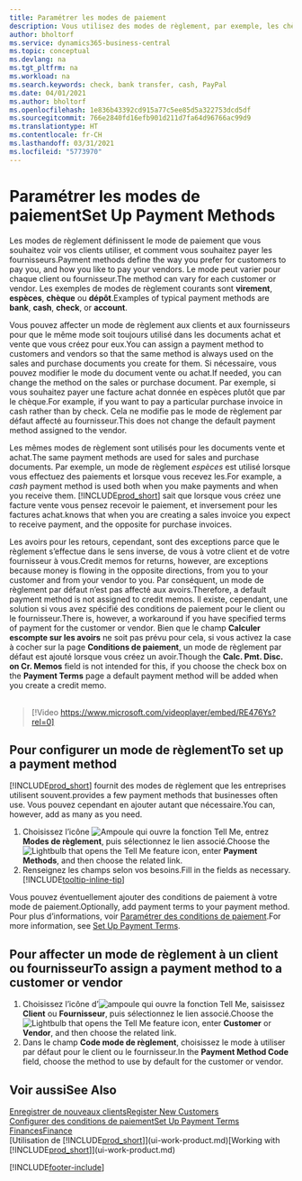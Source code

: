 ```yaml
---
title: Paramétrer les modes de paiement
description: Vous utilisez des modes de règlement, par exemple, les chèques, le transfert bancaire, les espèces, ou Paypal, pour définir la façon dont les factures vente et achat sont payées.
author: bholtorf
ms.service: dynamics365-business-central
ms.topic: conceptual
ms.devlang: na
ms.tgt_pltfrm: na
ms.workload: na
ms.search.keywords: check, bank transfer, cash, PayPal
ms.date: 04/01/2021
ms.author: bholtorf
ms.openlocfilehash: 1e836b43392cd915a77c5ee85d5a322753dcd5df
ms.sourcegitcommit: 766e2840fd16efb901d211d7fa64d96766ac99d9
ms.translationtype: HT
ms.contentlocale: fr-CH
ms.lasthandoff: 03/31/2021
ms.locfileid: "5773970"
---
```

# <a name="set-up-payment-methods"></a><span data-ttu-id="1c2f0-103">Paramétrer les modes de paiement</span><span class="sxs-lookup"><span data-stu-id="1c2f0-103">Set Up Payment Methods</span></span>

<span data-ttu-id="1c2f0-104">Les modes de règlement définissent le mode de paiement que vous souhaitez voir vos clients utiliser, et comment vous souhaitez payer les fournisseurs.</span><span class="sxs-lookup"><span data-stu-id="1c2f0-104">Payment methods define the way you prefer for customers to pay you, and how you like to pay your vendors.</span></span> <span data-ttu-id="1c2f0-105">Le mode peut varier pour chaque client ou fournisseur.</span><span class="sxs-lookup"><span data-stu-id="1c2f0-105">The method can vary for each customer or vendor.</span></span> <span data-ttu-id="1c2f0-106">Les exemples de modes de règlement courants sont **virement**, **espèces**, **chèque** ou **dépôt**.</span><span class="sxs-lookup"><span data-stu-id="1c2f0-106">Examples of typical payment methods are **bank**, **cash**, **check**, or **account**.</span></span>

<span data-ttu-id="1c2f0-107">Vous pouvez affecter un mode de règlement aux clients et aux fournisseurs pour que le même mode soit toujours utilisé dans les documents achat et vente que vous créez pour eux.</span><span class="sxs-lookup"><span data-stu-id="1c2f0-107">You can assign a payment method to customers and vendors so that the same method is always used on the sales and purchase documents you create for them.</span></span> <span data-ttu-id="1c2f0-108">Si nécessaire, vous pouvez modifier le mode du document vente ou achat.</span><span class="sxs-lookup"><span data-stu-id="1c2f0-108">If needed, you can change the method on the sales or purchase document.</span></span> <span data-ttu-id="1c2f0-109">Par exemple, si vous souhaitez payer une facture achat donnée en espèces plutôt que par le chèque.</span><span class="sxs-lookup"><span data-stu-id="1c2f0-109">For example, if you want to pay a particular purchase invoice in cash rather than by check.</span></span> <span data-ttu-id="1c2f0-110">Cela ne modifie pas le mode de règlement par défaut affecté au fournisseur.</span><span class="sxs-lookup"><span data-stu-id="1c2f0-110">This does not change the default payment method assigned to the vendor.</span></span>

<span data-ttu-id="1c2f0-111">Les mêmes modes de règlement sont utilisés pour les documents vente et achat.</span><span class="sxs-lookup"><span data-stu-id="1c2f0-111">The same payment methods are used for sales and purchase documents.</span></span> <span data-ttu-id="1c2f0-112">Par exemple, un mode de règlement _espèces_ est utilisé lorsque vous effectuez des paiements et lorsque vous recevez les.</span><span class="sxs-lookup"><span data-stu-id="1c2f0-112">For example, a _cash_ payment method is used both when you make payments and when you receive them.</span></span> [!INCLUDE[prod_short](includes/prod_short.md)] <span data-ttu-id="1c2f0-113">sait que lorsque vous créez une facture vente vous pensez recevoir le paiement, et inversement pour les factures achat.</span><span class="sxs-lookup"><span data-stu-id="1c2f0-113">knows that when you are creating a sales invoice you expect to receive payment, and the opposite for purchase invoices.</span></span>

<span data-ttu-id="1c2f0-114">Les avoirs pour les retours, cependant, sont des exceptions parce que le règlement s’effectue dans le sens inverse, de vous à votre client et de votre fournisseur à vous.</span><span class="sxs-lookup"><span data-stu-id="1c2f0-114">Credit memos for returns, however, are exceptions because money is flowing in the opposite directions, from you to your customer and from your vendor to you.</span></span> <span data-ttu-id="1c2f0-115">Par conséquent, un mode de règlement par défaut n’est pas affecté aux avoirs.</span><span class="sxs-lookup"><span data-stu-id="1c2f0-115">Therefore, a default payment method is not assigned to credit memos.</span></span> <span data-ttu-id="1c2f0-116">Il existe, cependant, une solution si vous avez spécifié des conditions de paiement pour le client ou le fournisseur.</span><span class="sxs-lookup"><span data-stu-id="1c2f0-116">There is, however, a workaround if you have specified terms of payment for the customer or vendor.</span></span> <span data-ttu-id="1c2f0-117">Bien que le champ **Calculer escompte sur les avoirs** ne soit pas prévu pour cela, si vous activez la case à cocher sur la page **Conditions de paiement**, un mode de règlement par défaut est ajouté lorsque vous créez un avoir.</span><span class="sxs-lookup"><span data-stu-id="1c2f0-117">Though the **Calc. Pmt. Disc. on Cr. Memos** field is not intended for this, if you choose the check box on the **Payment Terms** page a default payment method will be added when you create a credit memo.</span></span> <br><br>  

> [!Video https://www.microsoft.com/videoplayer/embed/RE476Ys?rel=0]

## <a name="to-set-up-a-payment-method"></a><span data-ttu-id="1c2f0-118">Pour configurer un mode de règlement</span><span class="sxs-lookup"><span data-stu-id="1c2f0-118">To set up a payment method</span></span>

[!INCLUDE[prod_short](includes/prod_short.md)] <span data-ttu-id="1c2f0-119">fournit des modes de règlement que les entreprises utilisent souvent.</span><span class="sxs-lookup"><span data-stu-id="1c2f0-119">provides a few payment methods that businesses often use.</span></span> <span data-ttu-id="1c2f0-120">Vous pouvez cependant en ajouter autant que nécessaire.</span><span class="sxs-lookup"><span data-stu-id="1c2f0-120">You can, however, add as many as you need.</span></span>

1. <span data-ttu-id="1c2f0-121">Choisissez l’icône ![Ampoule qui ouvre la fonction Tell Me](media/ui-search/search_small.png "Dites-moi ce que vous voulez faire"), entrez **Modes de règlement**, puis sélectionnez le lien associé.</span><span class="sxs-lookup"><span data-stu-id="1c2f0-121">Choose the ![Lightbulb that opens the Tell Me feature](media/ui-search/search_small.png "Tell me what you want to do") icon, enter **Payment Methods**, and then choose the related link.</span></span>
2. <span data-ttu-id="1c2f0-122">Renseignez les champs selon vos besoins.</span><span class="sxs-lookup"><span data-stu-id="1c2f0-122">Fill in the fields as necessary.</span></span> [!INCLUDE[tooltip-inline-tip](includes/tooltip-inline-tip_md.md)]

<span data-ttu-id="1c2f0-123">Vous pouvez éventuellement ajouter des conditions de paiement à votre mode de paiement.</span><span class="sxs-lookup"><span data-stu-id="1c2f0-123">Optionally, add payment terms to your payment method.</span></span> <span data-ttu-id="1c2f0-124">Pour plus d’informations, voir [Paramétrer des conditions de paiement](finance-payment-terms.md).</span><span class="sxs-lookup"><span data-stu-id="1c2f0-124">For more information, see [Set Up Payment Terms](finance-payment-terms.md).</span></span>  

## <a name="to-assign-a-payment-method-to-a-customer-or-vendor"></a><span data-ttu-id="1c2f0-125">Pour affecter un mode de règlement à un client ou fournisseur</span><span class="sxs-lookup"><span data-stu-id="1c2f0-125">To assign a payment method to a customer or vendor</span></span>

1. <span data-ttu-id="1c2f0-126">Choisissez l’icône d’![ampoule qui ouvre la fonction Tell Me](media/ui-search/search_small.png "Dites-moi ce que vous voulez faire"), saisissez **Client** ou **Fournisseur**, puis sélectionnez le lien associé.</span><span class="sxs-lookup"><span data-stu-id="1c2f0-126">Choose the ![Lightbulb that opens the Tell Me feature](media/ui-search/search_small.png "Tell me what you want to do") icon, enter **Customer** or **Vendor**, and then choose the related link.</span></span>
2. <span data-ttu-id="1c2f0-127">Dans le champ **Code mode de règlement**, choisissez le mode à utiliser par défaut pour le client ou le fournisseur.</span><span class="sxs-lookup"><span data-stu-id="1c2f0-127">In the **Payment Method Code** field, choose the method to use by default for the customer or vendor.</span></span>

## <a name="see-also"></a><span data-ttu-id="1c2f0-128">Voir aussi</span><span class="sxs-lookup"><span data-stu-id="1c2f0-128">See Also</span></span>

[<span data-ttu-id="1c2f0-129">Enregistrer de nouveaux clients</span><span class="sxs-lookup"><span data-stu-id="1c2f0-129">Register New Customers</span></span>](sales-how-register-new-customers.md)  
[<span data-ttu-id="1c2f0-130">Configurer des conditions de paiement</span><span class="sxs-lookup"><span data-stu-id="1c2f0-130">Set Up Payment Terms</span></span>](finance-payment-terms.md)  
[<span data-ttu-id="1c2f0-131">Finances</span><span class="sxs-lookup"><span data-stu-id="1c2f0-131">Finance</span></span>](finance.md)  
<span data-ttu-id="1c2f0-132">[Utilisation de [!INCLUDE[prod_short](includes/prod_short.md)]](ui-work-product.md)</span><span class="sxs-lookup"><span data-stu-id="1c2f0-132">[Working with [!INCLUDE[prod_short](includes/prod_short.md)]](ui-work-product.md)</span></span>  


[!INCLUDE[footer-include](includes/footer-banner.md)]